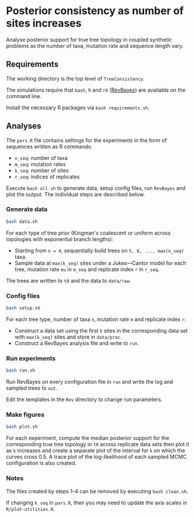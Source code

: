 # Posterior consistency as number of sites increases
Analyse posterior support for true tree topology in coupled synthetic problems as the number of taxa, mutation rate and sequence length vary.

## Requirements

The working directory is the top level of `TreeConsistency`.

The simulations require that `bash`, `R` and `rb` ([RevBayes](https://revbayes.github.io)) are available on the command line.

Install the necessary R packages via `bash requirements.sh`.

## Analyses
The `pars.R` file contains settings for the experiments in the form of sequences written as R commands:
* `n_seq`: number of taxa
* `m_seq`: mutation rates
* `k_seq`: number of sites
* `r_seq`: indices of replicates

Execute `bash all.sh` to generate data, setup config files, run `RevBayes` and plot the output.
The individual steps are described below.

### Generate data
```bash
bash data.sh
```

For each type of tree prior (Kingman's coalescent or uniform across topologies with exponential branch lengths):
* Starting from `n = 4`, sequentially build trees on `5, 6, ..., max(n_seq)` taxa.
* Sample data at `max(k_seq)` sites under a Jukes—Cantor model for each tree, mutation rate `mu` in `m_seq` and replicate index `r` in `r_seq`.

The trees are written to `t0` and the data to `data/raw`.

### Config files
```bash
bash setup.sh  
```
For each tree type, number of taxa `n`, mutation rate `m` and replicate index `r`:
* Construct a data set using the first `k` sites in the corresponding data set with `max(k_seq)` sites and store in `data/proc`.
* Construct a RevBayes analysis file and write to `run`.


### Run experiments
```bash
bash run.sh   
```
Run RevBayes on every configuration file in `run` and write the log and sampled trees to `out.`

Edit the templates in the `Rev` directory to change run parameters.

### Make figures
```bash
bash plot.sh
```
For each experiment, compute the median posterior support for the corresponding true tree topology in `t0` across replicate data sets then plot it as `k` increases and create a separate plot of the interval for `k` on which the curves cross 0.5.
A trace plot of the log-likelihood of each sampled MCMC configuration is also created.


### Notes
The files created by steps 1–4 can be removed by executing `bash clean.sh`.

If changing `k_seq` in `pars.R`, then you may need to update the axis scales in `R/plot-utilities.R`.
